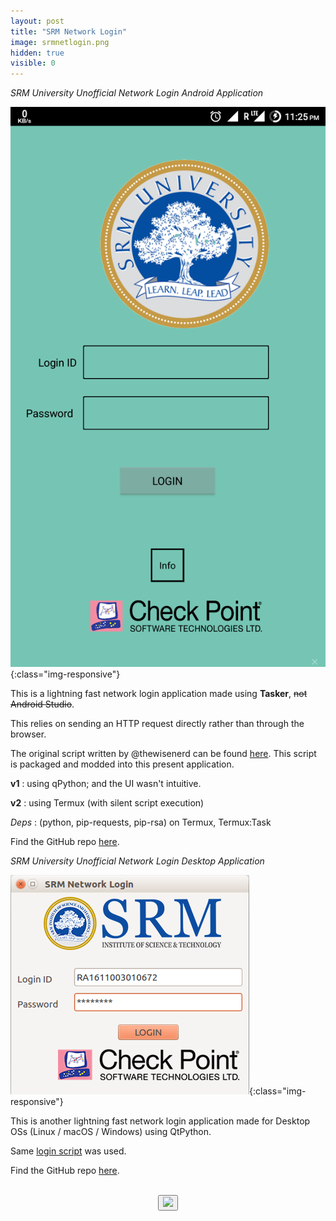 ```yaml
---
layout: post
title: "SRM Network Login"
image: srmnetlogin.png
hidden: true
visible: 0
---
```

*SRM University Unofficial Network Login Android Application*

![Screenshot](/assets/srmnetlogin.png){:class="img-responsive"}

This is a lightning fast network login application made using **Tasker**, ~~not Android Studio~~.

This relies on sending an HTTP request directly rather than through the browser.

The original script written by @thewisenerd can be found <a href="https://github.com/thewisenerd/check.point.automaton">here</a>. This script is packaged and modded into this present application.

**v1** : using qPython; and the UI wasn't intuitive.

**v2** : using Termux (with silent script execution)

_Deps_ : (python, pip-requests, pip-rsa) on Termux, Termux:Task

Find the GitHub repo <a href="https://github.com/rounakdatta/tasker-ed">here</a>.

*SRM University Unofficial Network Login Desktop Application*

![Screenshot](/assets/srmnetloginlinux.png){:class="img-responsive"}

This is another lightning fast network login application made for Desktop OSs (Linux / macOS / Windows) using QtPython.

Same <a href="https://github.com/thewisenerd/check.point.automaton">login script</a> was used.

Find the GitHub repo <a href="https://github.com/rounakdatta/network-login">here</a>.

<br>
<center>
<button id="likeButton" onclick="likeItem()"><img src="https://cdn3.iconfinder.com/data/icons/jolly-icons-free/64/thumb-up_64.png"></button>
<div id="likeCount"></div>
</center>

<script type="text/javascript">

let postTitle = "srmnetlogin"

let myLocation = "";

function getLocationDetails() {
$.get("https://json.geoiplookup.io/", function (response) {
    myLocation = response;
});
}

function likeItem() {
  getLocationDetails();

  setTimeout(function(){

  var xhr = new XMLHttpRequest();
  xhr.withCredentials = false;
  
  xhr.addEventListener("readystatechange", function () {
    if (this.readyState === 4) {
      console.log(this.responseText);
      showLikes();
    }
  });
  
  xhr.open("POST", "https://rounakdatta.pythonanywhere.com/like/post/" + postTitle);
  xhr.setRequestHeader("content-type", "application/json");
  xhr.setRequestHeader('Access-Control-Allow-Origin', '*')
  xhr.setRequestHeader("Access-Control-Allow-Credentials", true);
  xhr.setRequestHeader("cache-control", "no-cache");
  xhr.setRequestHeader("postman-token", "6b90fa48-bca5-8464-df36-a229e6b15f2a");
  
  console.log(JSON.stringify(myLocation));
  xhr.send(JSON.stringify(myLocation));

  }, 1000);
}

function showLikes() {

	var data = null;
	
	var xhr = new XMLHttpRequest();
	xhr.withCredentials = false;
	
	xhr.addEventListener("readystatechange", function () {
	  if (this.readyState === 4) {
	    console.log(this.responseText);
	    //alert(this.responseText);
	    document.getElementById('likeCount').innerHTML = "<h4>" + String(this.responseText) + "</h4>";
	  }
	});
	
	xhr.open("GET", "https://rounakdatta.pythonanywhere.com/like/post/" + postTitle);
	xhr.setRequestHeader("cache-control", "no-cache");
	xhr.setRequestHeader('Access-Control-Allow-Origin', '*')
	xhr.setRequestHeader("Access-Control-Allow-Credentials", true);
	xhr.setRequestHeader("postman-token", "5e82f0d5-65e0-a89a-729b-10c6f90fffb9");
	
	xhr.send(data);

}

</script>

<script>
$( document ).ready(function() {
    showLikes();
});
</script>